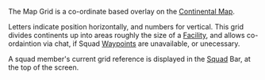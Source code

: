 The Map Grid is a co-ordinate based overlay on the
[Continental Map](../etc/Continental_Map.md).

Letters indicate position horizontally, and numbers for vertical. This grid
divides continents up into areas roughly the size of a
[Facility](../locations/Facilities.md), and allows co-ordaintion via chat, if
Squad [Waypoints](Waypoint.md) are unavailable, or unecessary.

A squad member's current grid reference is displayed in the [Squad](Squad.md)
Bar, at the top of the screen.


